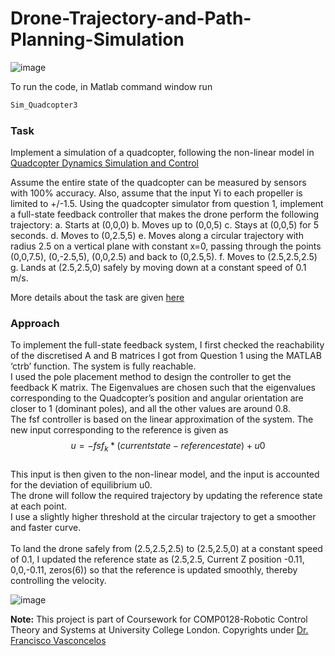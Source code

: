# Drone-Trajectory-and-Path-Planning-Simulation

![image](https://github.com/Sk4587/Drone-Trajectory-and-Path-Planning-Simulation/assets/46374770/174e3595-d43a-48c9-bb40-6f2b55240289)

To run the code, in Matlab command window run
```sh
Sim_Quadcopter3
```
### Task

Implement a simulation of a quadcopter, following the non-linear model in [Quadcopter Dynamics Simulation and Control](https://andrew.gibiansky.com/blog/physics/quadcopter-dynamics/)

Assume the entire state of the quadcopter can be measured by sensors with 100% accuracy. Also, assume that the input ϒi to each propeller is limited to +/-1.5. Using the quadcopter simulator from question 1, implement a full-state feedback controller that makes the drone perform the following trajectory:
a. Starts at (0,0,0) 
b. Moves up to (0,0,5) 
c. Stays at (0,0,5) for 5 seconds. 
d. Moves to (0,2.5,5)
e. Moves along a circular trajectory with radius 2.5 on a vertical plane with constant x=0, passing through the points (0,0,7.5), (0,-2.5,5), (0,0,2.5) and back to (0,2.5,5).
f. Moves to (2.5,2.5,2.5)
g. Lands at (2.5,2.5,0) safely by moving down at a constant speed of 0.1 m/s.

More details about the task are given [here](https://github.com/Sk4587/Drone-Trajectory-and-Path-Planning-Simulation/blob/main/QuadcopterCoursework.pdf)

### Approach
To implement the full-state feedback system, I first checked the reachability of the discretised A and B matrices I got from Question 1 using the MATLAB ‘ctrb’ function. The system is fully reachable.
<br>
I used the pole placement method to design the controller to get the feedback K matrix. The Eigenvalues are chosen such that the eigenvalues corresponding to the Quadcopter’s position and angular orientation are closer to 1 (dominant poles), and all the other values are around 0.8. 
<br>
The fsf controller is based on the linear approximation of the system. The new input corresponding to the reference is given as
<br>
$$u= -fsf_k*(current state-reference state) +u0$$
<br>
This input is then given to the non-linear model, and the input is accounted for the deviation of equilibrium u0. 
<br>
The drone will follow the required trajectory by updating the reference state at each point. 
<br>
I use a slightly higher threshold at the circular trajectory to get a smoother and faster curve.
<br>
<br>
To land the drone safely from (2.5,2.5,2.5) to (2.5,2.5,0) at a constant speed of 0.1, I updated the reference state as (2.5,2.5, Current Z position -0.11, 0,0,-0.11, zeros(6)) so that the reference is updated smoothly, thereby controlling the velocity.

![image](https://github.com/Sk4587/Drone-Trajectory-and-Path-Planning-Simulation/assets/46374770/96bd8289-22b0-4eae-ab6d-09c8e533c454)


<b>Note:</b> This project is part of Coursework for COMP0128-Robotic Control Theory and Systems at University College London. Copyrights under [Dr. Francisco Vasconcelos](https://www.ucl.ac.uk/surgical-robot-vision/francisco-vasconcelos)




